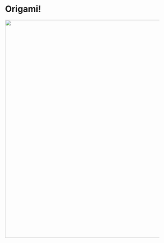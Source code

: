 # Origami!

<p align="center">
  <img width="951" height="713" src="https://lh3.googleusercontent.com/Q9yQlugeLL4CppBs0uBLoKOUozIO5YCDt_n7k-T5Chij2H20ZRZSspo4bKMrzWHSsd26ZZQgSD1mm7S-tTAPbdeCO5SvqkxxfRYqd1zky6EF5eZkWG7KFJYPv39RBc7pvLNCyAss8JsndH4-Jv24-LvlRctxmx3P5PIaLUn0kHc39B7s7nOKVPc8k08bPN3eXWm_UaOSmnik25tIDBDBbjPqHYWxHfdzxg6rcCM7HiTQbZp4mzc4-arAPZYlQ_AWmnfY3N2GDj-Jn1rfLMtjD-2uEF4awKH2dRD3XWb98xC23RriN-nIPe6i1pkSa9wf4TF-k6fB235MlSzv5GGx88w5If_lKmkzfGgxsonL95PexXeNuhw4K3-98Ah5kWJuXdd0FC7o3yWCAxYhBJ11144zmqvYsqe-op3rWvHUB_Um2EXaz2eyy81ULUAAbXvJKn400sDgzohXmRLVfvd5kbLGKBxp3_Kv-YfUk-f21N31WYoD-JIgvHLurg86Jau-bElY_W7930-_1hRXdTu4dB0tgADqT2cwKixecdGy48foyKnKBBvI7plc-BhA6BEBmDLXhUXHdfh3s9gblLkK_Aks4ihBiYHJ8dIGz7nAqrNCBs38qkYDWHqtszNH96iWvXU8gyy6T9Z3Ao46tpAvhcAKkwQsRyz2BwQ915J3Cqq_qjVLvO3AlW-ga52j6abKrhhM_om55bqYR4-gsgJEHHgD8xxuordDMK85uKiV2CP2FBo=w951-h713-no">
</p>

